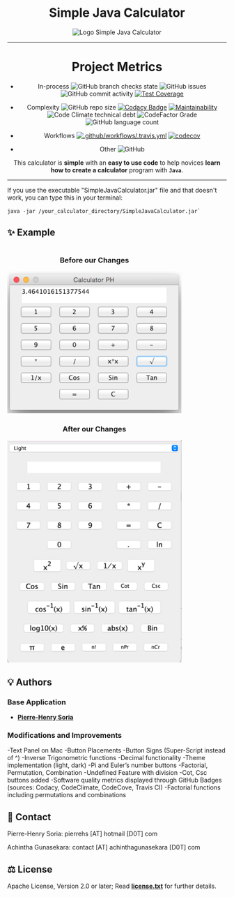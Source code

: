 <div align="center">

# Simple Java Calculator

![Logo Simple Java Calculator](logo.png)

---
 # Project Metrics

- In-process
![GitHub branch checks state](https://img.shields.io/github/checks-status/JESUSC1/Simple-Java-Calculator/master)
![GitHub issues](https://img.shields.io/github/issues-raw/JESUSC1/Simple-Java-Calculator)
![GitHub commit activity](https://img.shields.io/github/commit-activity/m/JESUSC1/Simple-Java-Calculator)
[![Test Coverage](https://api.codeclimate.com/v1/badges/e644d4971ca9323a13ce/test_coverage)](https://codeclimate.com/github/JESUSC1/Simple-Java-Calculator/test_coverage)

-  Complexity
![GitHub repo size](https://img.shields.io/github/repo-size/JESUSC1/Simple-Java-Calculator)
[![Codacy Badge](https://app.codacy.com/project/badge/Grade/353a246a5bd04977abe37351c2ee0f20)](https://app.codacy.com/gh/JESUSC1/Simple-Java-Calculator/dashboard?utm_source=gh&utm_medium=referral&utm_content=&utm_campaign=Badge_grade)
[![Maintainability](https://api.codeclimate.com/v1/badges/e644d4971ca9323a13ce/maintainability)](https://codeclimate.com/github/JESUSC1/Simple-Java-Calculator/maintainability)
![Code Climate technical debt](https://img.shields.io/codeclimate/tech-debt/JESUSC1/Simple-Java-Calculator)
![CodeFactor Grade](https://img.shields.io/codefactor/grade/github/jesusc1/simple-java-calculator?label=code%20quality)
![GitHub language count](https://img.shields.io/github/languages/count/JESUSC1/Simple-Java-Calculator)

- Workflows
[![.github/workflows/.travis.yml](https://github.com/JESUSC1/Simple-Java-Calculator/actions/workflows/.travis.yml/badge.svg)](https://github.com/JESUSC1/Simple-Java-Calculator/actions/workflows/.travis.yml)
[![codecov](https://codecov.io/gh/JESUSC1/Simple-Java-Calculator/branch/master/graph/badge.svg)](https://codecov.io/gh/JESUSC1/Simple-Java-Calculator)

- Other
![GitHub](https://img.shields.io/github/license/JESUSC1/Simple-Java-Calculator)

This calculator is **simple** with an **easy to use code** to help novices **learn how to create a calculator** program with **`Java`**.

---
  
</div>

If you use the executable "SimpleJavaCalculator.jar" file and that doesn't work, you can type this in your terminal:

```shell
java -jar /your_calculator_directory/SimpleJavaCalculator.jar`
```

## :sparkles: Example

<div style="width: 800px;">
  <div style="width: 400px; display: inline-block; text-align: center;">
    <h3>Before our Changes</h3>
    <img src="Screenshots/screenshot.png" width="400">
  </div>
  <div style="width: 400px; display: inline-block; text-align: center;">
    <h3>After our Changes</h3>
    <img src="Screenshots/screenshot3.png" width="400">
  </div>
</div>



## 💡 Authors

### Base Application

- **[Pierre-Henry Soria](https://ph7.me)**

### Modifications and Improvements
-Text Panel on Mac
-Button Placements
-Button Signs (Super-Script instead of ^) 
-Inverse Trigonometric functions
-Decimal functionality
-Theme implementation (light, dark)
-Pi and Euler’s number buttons 
-Factorial, Permutation, Combination 
-Undefined Feature with division
-Cot, Csc buttons added
-Software quality metrics displayed through GitHub Badges (sources: Codacy, CodeClimate, CodeCove, Travis CI)
-Factorial functions including permutations and combinations



## 📮 Contact

Pierre-Henry Soria: pierrehs [AT] hotmail [D0T] com

Achintha Gunasekara: contact [AT] achinthagunasekara [D0T] com


## ⚖️ License

Apache License, Version 2.0 or later; Read **[license.txt](./license.txt)** for further details.

